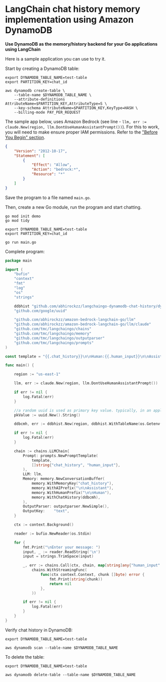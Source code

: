 # LangChain chat history memory implementation using Amazon DynamoDB

**Use DynamoDB as the memory/history backend for your Go applications using LangChain**

Here is a sample application you can use to try it.

Start by creating a DynamoDB table:

```shell
export DYNAMODB_TABLE_NAME=test-table
export PARTITION_KEY=chat_id

aws dynamodb create-table \
    --table-name $DYNAMODB_TABLE_NAME \
    --attribute-definitions AttributeName=$PARTITION_KEY,AttributeType=S \
    --key-schema AttributeName=$PARTITION_KEY,KeyType=HASH \
    --billing-mode PAY_PER_REQUEST
```

The sample app below, uses Amazon Bedrock (see line - `llm, err := claude.New(region, llm.DontUseHumanAssistantPrompt())`). For this to work, you will need to make ensure proper IAM permissions. Refer to the ["Before You Begin" section](https://community.aws/concepts/amazon-bedrock-golang-getting-started#before-you-begin).

```json
{
    "Version": "2012-10-17",
    "Statement": [
        {
            "Effect": "Allow",
            "Action": "bedrock:*",
            "Resource": "*"
        }
    ]
}
```

Save the program to a file named `main.go`. 

Then, create a new Go module, run the program and start chatting.

```shell
go mod init demo
go mod tidy

export DYNAMODB_TABLE_NAME=test-table
export PARTITION_KEY=chat_id

go run main.go
```

Complete program:

```go
package main

import (
	"bufio"
	"context"
	"fmt"
	"log"
	"os"
	"strings"

	ddbhist "github.com/abhirockzz/langchaingo-dynamodb-chat-history/dynamodb_chat_history"
	"github.com/google/uuid"

	"github.com/abhirockzz/amazon-bedrock-langchain-go/llm"
	"github.com/abhirockzz/amazon-bedrock-langchain-go/llm/claude"
	"github.com/tmc/langchaingo/chains"
	"github.com/tmc/langchaingo/memory"
	"github.com/tmc/langchaingo/outputparser"
	"github.com/tmc/langchaingo/prompts"
)

const template = "{{.chat_history}}\n\nHuman:{{.human_input}}\n\nAssistant:"

func main() {

	region := "us-east-1"

	llm, err := claude.New(region, llm.DontUseHumanAssistantPrompt())

	if err != nil {
		log.Fatal(err)
	}

	//a random uuid is used as primary key value. typically, in an application this would be a unique identifier such as a session ID.
	pkValue := uuid.New().String()

	ddbcmh, err := ddbhist.New(region, ddbhist.WithTableName(os.Getenv("DYNAMODB_TABLE_NAME")), ddbhist.WithPrimaryKeyName(os.Getenv("PARTITION_KEY")), ddbhist.WithPrimaryKeyValue(pkValue))

	if err != nil {
		log.Fatal(err)
	}

	chain := chains.LLMChain{
		Prompt: prompts.NewPromptTemplate(
			template,
			[]string{"chat_history", "human_input"},
		),
		LLM: llm,
		Memory: memory.NewConversationBuffer(
			memory.WithMemoryKey("chat_history"),
			memory.WithAIPrefix("\n\nAssistant"),
			memory.WithHumanPrefix("\n\nHuman"),
			memory.WithChatHistory(ddbcmh),
		),
		OutputParser: outputparser.NewSimple(),
		OutputKey:    "text",
	}

	ctx := context.Background()

	reader := bufio.NewReader(os.Stdin)

	for {
		fmt.Print("\nEnter your message: ")
		input, _ := reader.ReadString('\n')
		input = strings.TrimSpace(input)

		_, err := chains.Call(ctx, chain, map[string]any{"human_input": input}, chains.WithMaxTokens(8191),
			chains.WithStreamingFunc(
				func(ctx context.Context, chunk []byte) error {
					fmt.Print(string(chunk))
					return nil
				},
			))

		if err != nil {
			log.Fatal(err)
		}
	}
}
```

Verify chat history in DynamoDB:

```shell
export DYNAMODB_TABLE_NAME=test-table

aws dynamodb scan --table-name $DYNAMODB_TABLE_NAME
```

To delete the table:

```shell
export DYNAMODB_TABLE_NAME=test-table

aws dynamodb delete-table --table-name $DYNAMODB_TABLE_NAME
```